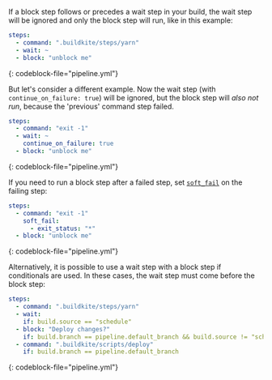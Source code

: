 If a block step follows or precedes a wait step in your build, the wait step will be ignored and only the block step will run, like in this example:

```yml
steps:
  - command: ".buildkite/steps/yarn"
  - wait: ~
  - block: "unblock me"
```
{: codeblock-file="pipeline.yml"}

But let's consider a different example. Now the wait step (with `continue_on_failure: true`) will be ignored, but the block step will _also not run_, because the 'previous' command step failed.


```yml
steps:
  - command: "exit -1"
  - wait: ~
    continue_on_failure: true
  - block: "unblock me"
```
{: codeblock-file="pipeline.yml"}

If you need to run a block step after a failed step, set [`soft_fail`](/docs/pipelines/dependencies#allowed-failure-and-soft-fail) on the failing step:

```yml
steps:
  - command: "exit -1"
    soft_fail:
      - exit_status: "*"
  - block: "unblock me"
```
{: codeblock-file="pipeline.yml"}

Alternatively, it is possible to use a wait step with a block step if conditionals are used. In these cases, the wait step must come before the block step:

```yml
steps:
  - command: ".buildkite/steps/yarn"
  - wait:
    if: build.source == "schedule"
  - block: "Deploy changes?"
    if: build.branch == pipeline.default_branch && build.source != "schedule"
  - command: ".buildkite/scripts/deploy"
    if: build.branch == pipeline.default_branch
```
{: codeblock-file="pipeline.yml"}
